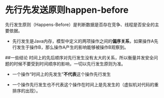 # 先行先发送原则happen-before
先行发生原则（Happens-Before）是判断数据是否存在竞争、线程是否安全的主要依据。
- 先行发生是Java内存，模型中定义的两项操作之间的**偏序关系**，如果操作A先行发生于操作B，那么操作A产生的影响能够被操作B观察到。

##一些结论
时间上的先后顺序对先行发生没有太大的关系，所以衡量并发安全问题的时候不要受到时间顺序的影响，一切以先行发生原则为准。
- 一个操作“时间上的先发生”**不代表**这个操作先行发生

- 一个操作先行发生也不代表这个操作在时间上是先发生的（虚拟机对代码的重排序的出现）。